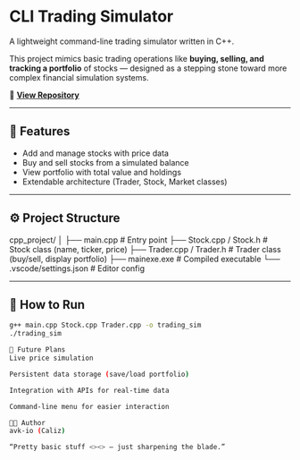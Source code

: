 # CLI Trading Simulator

A lightweight command-line trading simulator written in C++.

This project mimics basic trading operations like **buying, selling, and tracking a portfolio** of stocks — designed as a stepping stone toward more complex financial simulation systems.

🔗 **[View Repository](https://github.com/avk-io/Trading_sim)**

---

## 🧠 Features
- Add and manage stocks with price data  
- Buy and sell stocks from a simulated balance  
- View portfolio with total value and holdings  
- Extendable architecture (Trader, Stock, Market classes)

---

## ⚙️ Project Structure
cpp_project/
│
├── main.cpp # Entry point
├── Stock.cpp / Stock.h # Stock class (name, ticker, price)
├── Trader.cpp / Trader.h # Trader class (buy/sell, display portfolio)
├── mainexe.exe # Compiled executable
└── .vscode/settings.json # Editor config


---

## 🚀 How to Run
```bash
g++ main.cpp Stock.cpp Trader.cpp -o trading_sim
./trading_sim

🔮 Future Plans
Live price simulation

Persistent data storage (save/load portfolio)

Integration with APIs for real-time data

Command-line menu for easier interaction

🧑‍💻 Author
avk-io (Caliz)

“Pretty basic stuff <><> — just sharpening the blade.”

